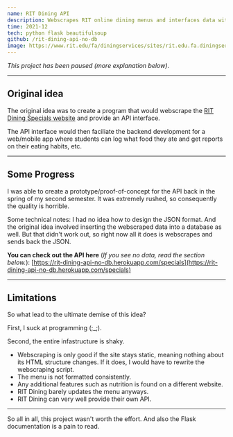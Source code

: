 ```yaml
---
name: RIT Dining API
description: Webscrapes RIT online dining menus and interfaces data with an API
time: 2021-12
tech: python flask beautifulsoup
github: /rit-dining-api-no-db
image: https://www.rit.edu/fa/diningservices/sites/rit.edu.fa.diningservices/files/styles/dining_loc_lg/public/ArtesanoView.jpg?itok=4lassH_0
---
```


*This project has been paused (more explanation below)*.

---

## Original idea

The original idea was to create a program that would webscrape the [RIT Dining Specials website](https://www.rit.edu/fa/diningservices/daily-specials) and provide an API interface.

The API interface would then faciliate the backend development for a web/mobile app where students can log what food they ate and get reports on their eating habits, etc. 

---

## Some Progress

I was able to create a prototype/proof-of-concept for the API back in the spring of my second semester. It was extremely rushed, so consequently the quality is horrible.

Some technical notes: I had no idea how to design the JSON format. And the original idea involved inserting the webscraped data into a database as well. But that didn't work out, so right now all it does is webscrapes and sends back the JSON.

**You can check out the API here** (*If you see no data, read the section below.*): [https://rit-dining-api-no-db.herokuapp.com/specials](https://rit-dining-api-no-db.herokuapp.com/specials)

---

## Limitations

So what lead to the ultimate demise of this idea?

First, I suck at programming (;_;).

Second, the entire infastructure is shaky. 
- Webscraping is only good if the site stays static, meaning nothing about its HTML structure changes. If it does, I would have to rewrite the webscraping script.
- The menu is not formatted consistently.
- Any additional features such as nutrition is found on a different website.
- RIT Dining barely updates the menu anyways.
- RIT Dining can very well provide their own API.

---

So all in all, this project wasn't worth the effort. And also the Flask documentation is a pain to read.